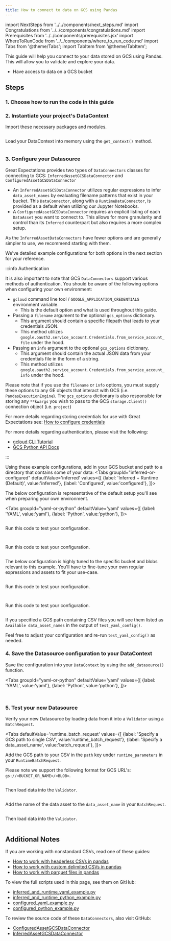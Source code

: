 ```yaml
---
title: How to connect to data on GCS using Pandas
---
```


import NextSteps from '../../components/next_steps.md'
import Congratulations from '../../components/congratulations.md'
import Prerequisites from '../../components/prerequisites.jsx'
import WhereToRunCode from '../../components/where_to_run_code.md'
import Tabs from '@theme/Tabs';
import TabItem from '@theme/TabItem';

This guide will help you connect to your data stored on GCS using Pandas.
This will allow you to validate and explore your data.

<Prerequisites>

- Have access to data on a GCS bucket

</Prerequisites>

## Steps

### 1. Choose how to run the code in this guide

<WhereToRunCode />

### 2. Instantiate your project's DataContext

Import these necessary packages and modules.

```python file=../../../../../tests/integration/docusaurus/connecting_to_your_data/cloud/gcs/pandas/inferred_and_runtime_yaml_example.py#L4-L8
```

Load your DataContext into memory using the `get_context()` method.

```python file=../../../../../tests/integration/docusaurus/connecting_to_your_data/cloud/gcs/pandas/inferred_and_runtime_yaml_example.py#L12
```

### 3. Configure your Datasource

Great Expectations provides two types of `DataConnectors` classes for connecting to GCS: `InferredAssetGCSDataConnector` and `ConfiguredAssetGCSDataConnector`

  - An `InferredAssetGCSDataConnector` utilizes regular expressions to infer `data_asset_names` by evaluating filename patterns that exist in your bucket. This `DataConnector`, along with a `RuntimeDataConnector`, is provided as a default when utilizing our Jupyter Notebooks.
  - A `ConfiguredAssetGCSDataConnector` requires an explicit listing of each `DataAsset` you want to connect to. This allows for more granularity and control than its `Inferred` counterpart but also requires a more complex setup.

As the `InferredAssetDataConnectors` have fewer options and are generally simpler to use, we recommend starting with them.

We've detailed example configurations for both options in the next section for your reference.

:::info Authentication

It is also important to note that GCS `DataConnectors` support various methods of authentication. You should be aware of the following options when configuring your own environment:
* `gcloud` command line tool / `GOOGLE_APPLICATION_CREDENTIALS` environment variable.
  - This is the default option and what is used throughout this guide.
* Passing a `filename` argument to the optional `gcs_options` dictionary.
  - This argument should contain a specific filepath that leads to your credentials JSON.
  - This method utilizes `google.oauth2.service_account.Credentials.from_service_account_file` under the hood.
* Passing an `info` argument to the optional `gcs_options` dictionary.
  - This argument should contain the actual JSON data from your credentials file in the form of a string.
  - This method utilizes `google.oauth2.service_account.Credentials.from_service_account_info` under the hood.

Please note that if you use the `filename` or `info` options, you must supply these options to any GE objects that interact with GCS (i.e. `PandasExecutionEngine`).
The `gcs_options` dictionary is also responsible for storing any `**kwargs` you wish to pass to the GCS `storage.Client()` connection object (i.e. `project`)

For more details regarding storing credentials for use with Great Expectations see: [How to configure credentials](../../../setup/configuring_data_contexts/how_to_configure_credentials.md)

For more details regarding authentication, please visit the following:
* [gcloud CLI Tutorial](https://cloud.google.com/storage/docs/reference/libraries)
* [GCS Python API Docs](https://googleapis.dev/python/storage/latest/index.html)

:::

Using these example configurations, add in your GCS bucket and path to a directory that contains some of your data:
<Tabs
  groupId="inferred-or-configured"
  defaultValue='inferred'
  values={[
  {label: 'Inferred + Runtime (Default)', value:'inferred'},
  {label: 'Configured', value:'configured'},
  ]}>

<TabItem value="inferred">
  The below configuration is representative of the default setup you'll see when preparing your own environment.

  <Tabs
    groupId="yaml-or-python"
    defaultValue='yaml'
    values={[
    {label: 'YAML', value:'yaml'},
    {label: 'Python', value:'python'},
    ]}>
  <TabItem value="yaml">

  ```python file=../../../../../tests/integration/docusaurus/connecting_to_your_data/cloud/gcs/pandas/inferred_and_runtime_yaml_example.py#L16-L34
  ```

  Run this code to test your configuration.

  ```python file=../../../../../tests/integration/docusaurus/connecting_to_your_data/cloud/gcs/pandas/inferred_and_runtime_yaml_example.py#L47
  ```
  </TabItem>
  <TabItem value="python">

  ```python file=../../../../../tests/integration/docusaurus/connecting_to_your_data/cloud/gcs/pandas/inferred_and_runtime_python_example.py#L11-L30
  ```

  Run this code to test your configuration.

  ```python file=../../../../../tests/integration/docusaurus/connecting_to_your_data/cloud/gcs/pandas/inferred_and_runtime_python_example.py#L43
  ```
  </TabItem>
  </Tabs>
</TabItem>
<TabItem value="configured">
  The below configuration is highly tuned to the specific bucket and blobs relevant to this example. You'll have to fine-tune your own regular expressions and assets to fit your use-case.
  <Tabs
    groupId="yaml-or-python"
    defaultValue='yaml'
    values={[
    {label: 'YAML', value:'yaml'},
    {label: 'Python', value:'python'},
    ]}>
  <TabItem value="yaml">

  ```python file=../../../../../tests/integration/docusaurus/connecting_to_your_data/cloud/gcs/pandas/configured_yaml_example.py#L10-L27
  ```

  Run this code to test your configuration.

  ```python file=../../../../../tests/integration/docusaurus/connecting_to_your_data/cloud/gcs/pandas/configured_yaml_example.py#L38
  ```
  </TabItem>
  <TabItem value="python">

  ```python file=../../../../../tests/integration/docusaurus/connecting_to_your_data/cloud/gcs/pandas/configured_python_example.py#L10-L26
  ```

  Run this code to test your configuration.

  ```python file=../../../../../tests/integration/docusaurus/connecting_to_your_data/cloud/gcs/pandas/configured_python_example.py#L37
  ```
  </TabItem>
  </Tabs>
</TabItem>
</Tabs>

If you specified a GCS path containing CSV files you will see them listed as `Available data_asset_names` in the output of `test_yaml_config()`.

Feel free to adjust your configuration and re-run `test_yaml_config()` as needed.

### 4. Save the Datasource configuration to your DataContext

Save the configuration into your `DataContext` by using the `add_datasource()` function.

<Tabs
  groupId="yaml-or-python"
  defaultValue='yaml'
  values={[
  {label: 'YAML', value:'yaml'},
  {label: 'Python', value:'python'},
  ]}>
  <TabItem value="yaml">

```python file=../../../../../tests/integration/docusaurus/connecting_to_your_data/cloud/gcs/pandas/inferred_and_runtime_yaml_example.py#L47
```

</TabItem>
<TabItem value="python">

```python file=../../../../../tests/integration/docusaurus/connecting_to_your_data/cloud/gcs/pandas/inferred_and_runtime_python_example.py#L47
```

</TabItem>
</Tabs>

### 5. Test your new Datasource

Verify your new Datasource by loading data from it into a `Validator` using a `BatchRequest`.

<Tabs
  defaultValue='runtime_batch_request'
  values={[
  {label: 'Specify a GCS path to single CSV', value:'runtime_batch_request'},
  {label: 'Specify a data_asset_name', value:'batch_request'},
  ]}>
  <TabItem value="runtime_batch_request">

Add the GCS path to your CSV in the `path` key under `runtime_parameters` in your `RuntimeBatchRequest`.

Please note we support the following format for GCS URL's: `gs://<BUCKET_OR_NAME>/<BLOB>`.

```python file=../../../../../tests/integration/docusaurus/connecting_to_your_data/cloud/gcs/pandas/inferred_and_runtime_yaml_example.py#L52-L58
```
Then load data into the `Validator`.
```python file=../../../../../tests/integration/docusaurus/connecting_to_your_data/cloud/gcs/pandas/inferred_and_runtime_yaml_example.py#L68-L74
```

  </TabItem>
  <TabItem value="batch_request">

Add the name of the data asset to the `data_asset_name` in your `BatchRequest`.

```python file=../../../../../tests/integration/docusaurus/connecting_to_your_data/cloud/gcs/pandas/inferred_and_runtime_yaml_example.py#L88-L92
```
Then load data into the `Validator`.
```python file=../../../../../tests/integration/docusaurus/connecting_to_your_data/cloud/gcs/pandas/inferred_and_runtime_yaml_example.py#L68-L74
```

  </TabItem>
</Tabs>


<Congratulations />

## Additional Notes

If you are working with nonstandard CSVs, read one of these guides:

- [How to work with headerless CSVs in pandas](#TODO)
- [How to work with custom delimited CSVs in pandas](#TODO)
- [How to work with parquet files in pandas](#TODO)

To view the full scripts used in this page, see them on GitHub:

- [inferred_and_runtime_yaml_example.py](https://github.com/great-expectations/great_expectations/blob/develop/tests/integration/docusaurus/connecting_to_your_data/cloud/gcs/pandas/inferred_and_runtime_yaml_example.py)
- [inferred_and_runtime_python_example.py](https://github.com/great-expectations/great_expectations/blob/develop/tests/integration/docusaurus/connecting_to_your_data/cloud/gcs/pandas/inferred_and_runtime_python_example.py)
- [configured_yaml_example.py](https://github.com/great-expectations/great_expectations/blob/develop/tests/integration/docusaurus/connecting_to_your_data/cloud/gcs/pandas/configured_yaml_example.py)
- [configured_python_example.py](https://github.com/great-expectations/great_expectations/blob/develop/tests/integration/docusaurus/connecting_to_your_data/cloud/gcs/pandas/configured_python_example.py)

To review the source code of these `DataConnectors`, also visit GitHub:
- [ConfiguredAssetGCSDataConnector](https://github.com/great-expectations/great_expectations/blob/develop/great_expectations/datasource/data_connector/configured_asset_gcs_data_connector.py)
- [InferredAssetGCSDataConnector](https://github.com/great-expectations/great_expectations/blob/develop/great_expectations/datasource/data_connector/inferred_asset_gcs_data_connector.py)
